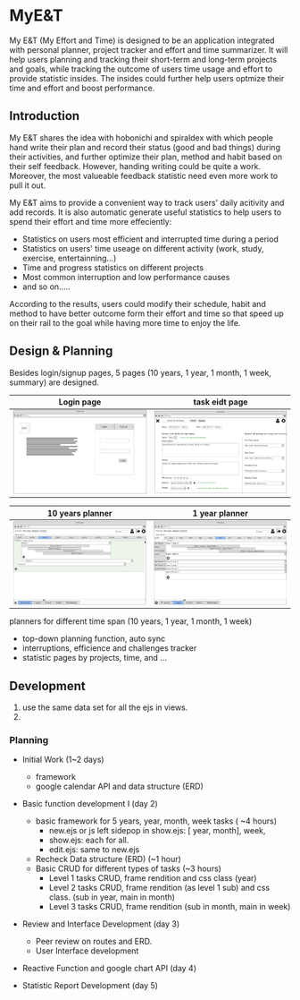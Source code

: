 # MyE&T
My E&T (My Effort and Time) is designed to be an application integrated with personal planner, project tracker and effort and time summarizer. It will help users planning and tracking their short-term and long-term projects and goals, while tracking the outcome of users time usage and effort to provide statistic insides. The insides could further help users optmize their time and effort and boost performance.

## Introduction
My E&T shares the idea with hobonichi and spiraldex with which people hand write their plan and record their status (good and bad things) during their activities, and further optimize their plan, method and habit based on their self feedback. However, handing writing could be quite a work. Moreover, the most valueable feedback statistic need even more work to pull it out.

My E&T aims to provide a convenient way to track users' daily acitivity and add records. It is also automatic generate useful statistics to help users to spend their effort and time more effeciently:
* Statistics on users most efficient and interrupted time during a period
* Statistics on users' time useage on different activity (work, study, exercise, entertainning...)
* Time and progress statistics on different projects
* Most common interruption and low performance causes 
* and so on.....

According to the results, users could modify their schedule, habit and method to have better outcome form their effort and time so that speed up on their rail to the goal while having more time to enjoy the life.

## Design & Planning
Besides login/signup pages, 5 pages (10 years, 1 year, 1 month, 1 week, summary) are designed.

Login page | task eidt page
--- | ---
![login/signup](./ReadmeFiles/Login.png) | ![task edit](./ReadmeFiles/edit.png)

10 years planner | 1 year planner
--- | ---
![10 years](./ReadmeFiles/10years.png) | ![1 year](./ReadmeFiles/year.png)   


planners for different time span (10 years, 1 year, 1 month, 1 week)
* top-down planning function, auto sync
* interruptions, efficience and challenges tracker
* statistic pages by projects, time, and ...



## Development
1. use the same data set for all the ejs in views.
2. 

### Planning
* Initial Work (1~2 days)
  * framework 
  * google calendar API and data structure (ERD)

* Basic function development I (day 2)
  * basic framework for 5 years, year, month, week tasks ( ~4 hours)
    * new.ejs or js left sidepop in show.ejs: [ year, month], week, 
    * show.ejs: each for all.
    * edit.ejs: same to new.ejs
  * Recheck Data structure (ERD) (~1 hour)
  * Basic CRUD for different types of tasks (~3 hours)
    * Level 1 tasks CRUD, frame rendition and css class (year)
    * Level 2 tasks CRUD, frame rendition (as level 1 sub) and css class. (sub in year, main in month)
    * Level 3 tasks CRUD, frame rendition                                 (sub in month, main in week)

* Review and Interface Development (day 3)
  * Peer review on routes and ERD.
  * User Interface development

* Reactive Function and google chart API (day 4)

* Statistic Report Development (day 5)
  


